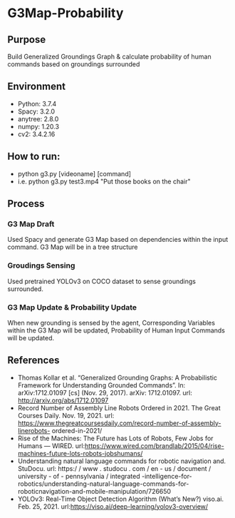 # G3Map-Probability
## Purpose 
Build Generalized Groundings Graph &amp; calculate probability of human commands based on groundings surrounded

## Environment
- Python: 3.7.4
- Spacy: 3.2.0
- anytree: 2.8.0
- numpy: 1.20.3
- cv2: 3.4.2.16

## How to run:
- python g3.py [videoname] [command]
- i.e. python g3.py test3.mp4 "Put those books on the chair"


## Process
### G3 Map Draft
Used Spacy and generate G3 Map based on dependencies within the input command. G3 Map will be in a tree structure

### Groudings Sensing
Used pretrained YOLOv3 on COCO dataset to sense groundings surrounded.

### G3 Map Update &amp; Probability Update
When new grounding is sensed by the agent, Corresponding Variables within the G3 Map will be updated, Probability of Human Input Commands will be updated. 

## References 
- Thomas Kollar et al. “Generalized Grounding Graphs: A Probabilistic Framework for Understanding Grounded Commands”. In: arXiv:1712.01097 [cs] (Nov. 29, 2017). arXiv: 1712.01097. url: http://arxiv.org/abs/1712.01097
- Record Number of Assembly Line Robots Ordered in 2021. The Great Courses Daily. Nov. 19, 2021. url: https://www.thegreatcoursesdaily.com/record-number-of-assembly-linerobots- ordered-in-2021/
- Rise of the Machines: The Future has Lots of Robots, Few Jobs for Humans — WIRED. url:https://www.wired.com/brandlab/2015/04/rise-machines-future-lots-robots-jobshumans/
- Understanding natural language commands for robotic navigation and. StuDocu. url: https:/ / www . studocu . com / en - us / document / university - of - pennsylvania / integrated -intelligence-for-robotics/understanding-natural-language-commands-for-roboticnavigation-and-mobile-manipulation/726650
- YOLOv3: Real-Time Object Detection Algorithm (What’s New?) viso.ai. Feb. 25, 2021. url:https://viso.ai/deep-learning/yolov3-overview/
